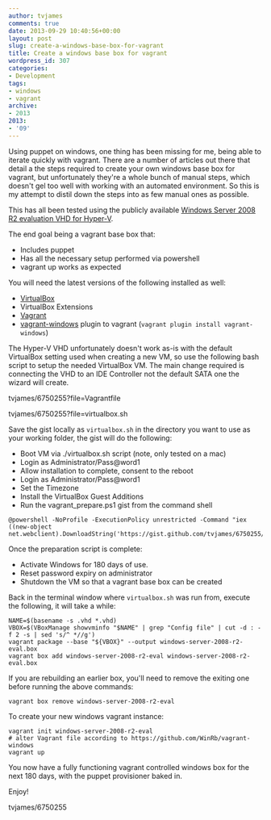 ```yaml
---
author: tvjames
comments: true
date: 2013-09-29 10:40:56+00:00
layout: post
slug: create-a-windows-base-box-for-vagrant
title: Create a windows base box for vagrant
wordpress_id: 307
categories:
- Development
tags:
- windows
- vagrant
archive: 
- 2013
2013:
- '09'
---
```


Using puppet on windows, one thing has been missing for me, being able to iterate quickly with vagrant. There are a number of articles out there that detail a the steps required to create your own windows base box for vagrant, but unfortunately they're a whole bunch of manual steps, which doesn't gel too well with working with an automated environment. So this is my attempt to distil down the steps into as few manual ones as possible.

This has all been tested using the publicly available [Windows Server 2008 R2 evaluation VHD for Hyper-V](http://www.microsoft.com/en-au/download/details.aspx?id=16572).

The end goal being a vagrant base box that:

  * Includes puppet
  * Has all the necessary setup performed via powershell
  * vagrant up works as expected

You will need the latest versions of the following installed as well:

  * [VirtualBox](https://www.virtualbox.org/)
  * VirtualBox Extensions
  * [Vagrant](http://www.vagrantup.com/)
  * [vagrant-windows](https://github.com/WinRb/vagrant-windows) plugin to vagrant (`vagrant plugin install vagrant-windows`)

The Hyper-V VHD unfortunately doesn't work as-is with the default VirtualBox setting used when creating a new VM, so use the following bash script to setup the needed VirtualBox VM. The main change required is connecting the VHD to an IDE Controller not the default SATA one the wizard will create.

<gist>tvjames/6750255?file=Vagrantfile</gist>

<gist>tvjames/6750255?file=virtualbox.sh</gist>

Save the gist locally as `virtualbox.sh` in the directory you want to use as your working folder, the gist will do the following:

  * Boot VM via ./virtualbox.sh script (note, only tested on a mac)
  * Login as Administrator/Pass@word1
  * Allow installation to complete, consent to the reboot
  * Login as Administrator/Pass@word1
  * Set the Timezone
  * Install the VirtualBox Guest Additions
  * Run the vagrant_prepare.ps1 gist from the command shell

```
@powershell -NoProfile -ExecutionPolicy unrestricted -Command "iex ((new-object net.webclient).DownloadString('https://gist.github.com/tvjames/6750255/raw/33f3a553663b6b6ace77f1eb11ee23d4c58449fd/vagrant_prepare.ps1'))"
```

Once the preparation script is complete:

  * Activate Windows for 180 days of use.
  * Reset password expiry on administrator
  * Shutdown the VM so that a vagrant base box can be created

Back in the terminal window where `virtualbox.sh` was run from, execute the following, it will take a while:

```
NAME=$(basename -s .vhd *.vhd)
VBOX=$(VBoxManage showvminfo "$NAME" | grep "Config file" | cut -d : -f 2 -s | sed 's/^ *//g')
vagrant package --base "${VBOX}" --output windows-server-2008-r2-eval.box
vagrant box add windows-server-2008-r2-eval windows-server-2008-r2-eval.box
```

If you are rebuilding an earlier box, you'll need to remove the exiting one before running the above commands:

```
vagrant box remove windows-server-2008-r2-eval
```

To create your new windows vagrant instance:

```
vagrant init windows-server-2008-r2-eval
# alter Vagrant file according to https://github.com/WinRb/vagrant-windows
vagrant up
```

You now have a fully functioning vagrant controlled windows box for the next 180 days, with the puppet provisioner baked in.

Enjoy!

<gist>tvjames/6750255</gist>
